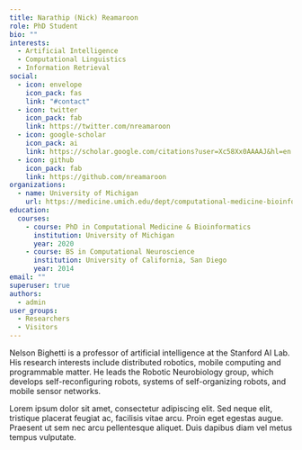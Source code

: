 ```yaml
---
title: Narathip (Nick) Reamaroon
role: PhD Student
bio: ""
interests:
  - Artificial Intelligence
  - Computational Linguistics
  - Information Retrieval
social:
  - icon: envelope
    icon_pack: fas
    link: "#contact"
  - icon: twitter
    icon_pack: fab
    link: https://twitter.com/nreamaroon
  - icon: google-scholar
    icon_pack: ai
    link: https://scholar.google.com/citations?user=Xc58Xx0AAAAJ&hl=en
  - icon: github
    icon_pack: fab
    link: https://github.com/nreamaroon
organizations:
  - name: University of Michigan
    url: https://medicine.umich.edu/dept/computational-medicine-bioinformatics
education:
  courses:
    - course: PhD in Computational Medicine & Bioinformatics
      institution: University of Michigan
      year: 2020
    - course: BS in Computational Neuroscience
      institution: University of California, San Diego
      year: 2014
email: ""
superuser: true
authors:
  - admin
user_groups:
  - Researchers
  - Visitors
---
```

Nelson Bighetti is a professor of artificial intelligence at the Stanford AI Lab. His research interests include distributed robotics, mobile computing and programmable matter. He leads the Robotic Neurobiology group, which develops self-reconfiguring robots, systems of self-organizing robots, and mobile sensor networks.

Lorem ipsum dolor sit amet, consectetur adipiscing elit. Sed neque elit, tristique placerat feugiat ac, facilisis vitae arcu. Proin eget egestas augue. Praesent ut sem nec arcu pellentesque aliquet. Duis dapibus diam vel metus tempus vulputate.